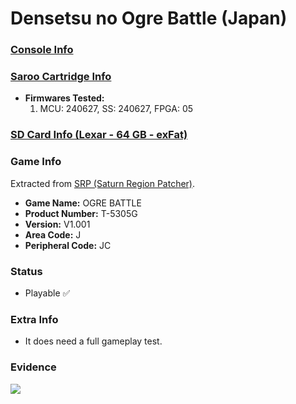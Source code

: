 # Densetsu no Ogre Battle (Japan)

### [Console Info](../../../../../Info/Consoles/VA13/README.md)

### [Saroo Cartridge Info](../../../../../Info/Cartridges/RetroGameParadiseStore/1.32F/README.md)

- <b>Firmwares Tested:</b>
  1. MCU: 240627, SS: 240627, FPGA: 05

### [SD Card Info (Lexar - 64 GB - exFat)](../../../../../Info/SdCards/Lexar/64GB/exfat/README.md)

### Game Info

Extracted from [SRP (Saturn Region Patcher)](https://segaxtreme.net/resources/saturn-region-patcher.81/download).

- <b>Game Name:</b> OGRE BATTLE
- <b>Product Number:</b> T-5305G
- <b>Version:</b> V1.001
- <b>Area Code:</b> J
- <b>Peripheral Code:</b> JC

### Status

- Playable :white_check_mark:

### Extra Info

- It does need a full gameplay test.

### Evidence

[![](https://img.youtube.com/vi/BPmRdHivvmQ/0.jpg)](https://www.youtube.com/watch?v=BPmRdHivvmQ)
